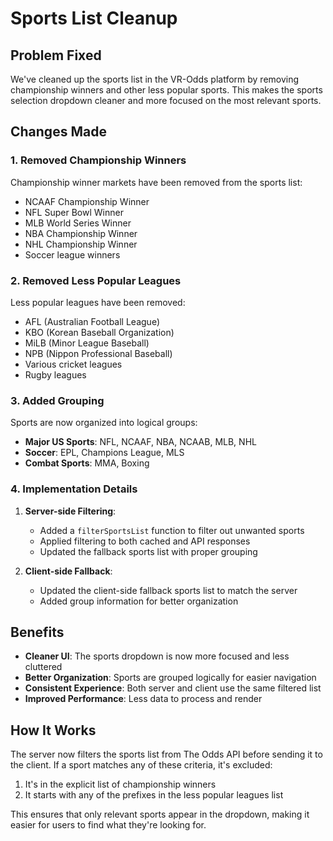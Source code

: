 # Sports List Cleanup

## Problem Fixed

We've cleaned up the sports list in the VR-Odds platform by removing championship winners and other less popular sports. This makes the sports selection dropdown cleaner and more focused on the most relevant sports.

## Changes Made

### 1. Removed Championship Winners

Championship winner markets have been removed from the sports list:
- NCAAF Championship Winner
- NFL Super Bowl Winner
- MLB World Series Winner
- NBA Championship Winner
- NHL Championship Winner
- Soccer league winners

### 2. Removed Less Popular Leagues

Less popular leagues have been removed:
- AFL (Australian Football League)
- KBO (Korean Baseball Organization)
- MiLB (Minor League Baseball)
- NPB (Nippon Professional Baseball)
- Various cricket leagues
- Rugby leagues

### 3. Added Grouping

Sports are now organized into logical groups:
- **Major US Sports**: NFL, NCAAF, NBA, NCAAB, MLB, NHL
- **Soccer**: EPL, Champions League, MLS
- **Combat Sports**: MMA, Boxing

### 4. Implementation Details

1. **Server-side Filtering**:
   - Added a `filterSportsList` function to filter out unwanted sports
   - Applied filtering to both cached and API responses
   - Updated the fallback sports list with proper grouping

2. **Client-side Fallback**:
   - Updated the client-side fallback sports list to match the server
   - Added group information for better organization

## Benefits

- **Cleaner UI**: The sports dropdown is now more focused and less cluttered
- **Better Organization**: Sports are grouped logically for easier navigation
- **Consistent Experience**: Both server and client use the same filtered list
- **Improved Performance**: Less data to process and render

## How It Works

The server now filters the sports list from The Odds API before sending it to the client. If a sport matches any of these criteria, it's excluded:

1. It's in the explicit list of championship winners
2. It starts with any of the prefixes in the less popular leagues list

This ensures that only relevant sports appear in the dropdown, making it easier for users to find what they're looking for.
